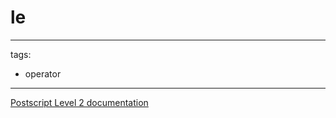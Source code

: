 # le

---
tags:

- operator

---

[Postscript Level 2 documentation](https://hepunx.rl.ac.uk/~adye/psdocs/ref/PSL2l.html#le)
